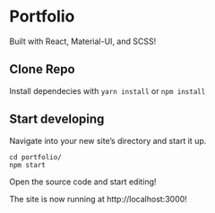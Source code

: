 # Portfolio

Built with React, Material-UI, and SCSS!

## Clone Repo

Install dependecies with `yarn install` or `npm install`


## Start developing

Navigate into your new site’s directory and start it up.

```
cd portfolio/
npm start
```

Open the source code and start editing!

The site is now running at http://localhost:3000!
